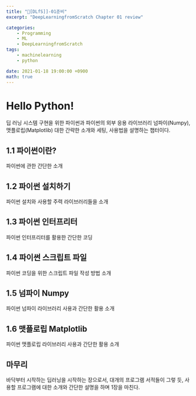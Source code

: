 ```yaml
---
title: "📝[DLfS]]-01준비"
excerpt: "DeepLearningfromScratch Chapter 01 review"

categories:
    - Programming
    - ML
    - DeepLearningfromScratch
tags:
    - machinelearning
    - python

date: 2021-01-18 19:00:00 +0900
math: true
---
```

# Hello Python!

딥 러닝 시스템 구현을 위한 파이썬과 파이썬의 외부 응용 라이브러리 넘파이(Numpy), 맷플로립(Matplotlib) 대한 간략한 소개와 세팅, 사용법을 설명하는 챕터이다.

## 1.1 파이썬이란?
파이썬에 관한 간단한 소개

## 1.2 파이썬 설치하기
파이썬 설치와 사용할 주력 라이브러리들을 소개

## 1.3 파이썬 인터프리터
파이썬 인터프리터를 활용한 간단한 코딩

## 1.4 파이썬 스크립트 파일
파이썬 코딩을 위한 스크립트 파일 작성 방법 소개

## 1.5 넘파이 Numpy
파이썬 넘파이 라이브러리 사용과 간단한 활용 소개

## 1.6 맷플로립 Matplotlib
파이썬 맷플로립 라이브러리 사용과 간단한 활용 소개

## 마무리
바닥부터 시작하는 딥러닝을 시작하는 장으로서, 대개의 프로그램 서적들이 그렇 듯, 사용할 프로그램에 대한 소개와 간단한 설명을 하며 1장을 마친다.